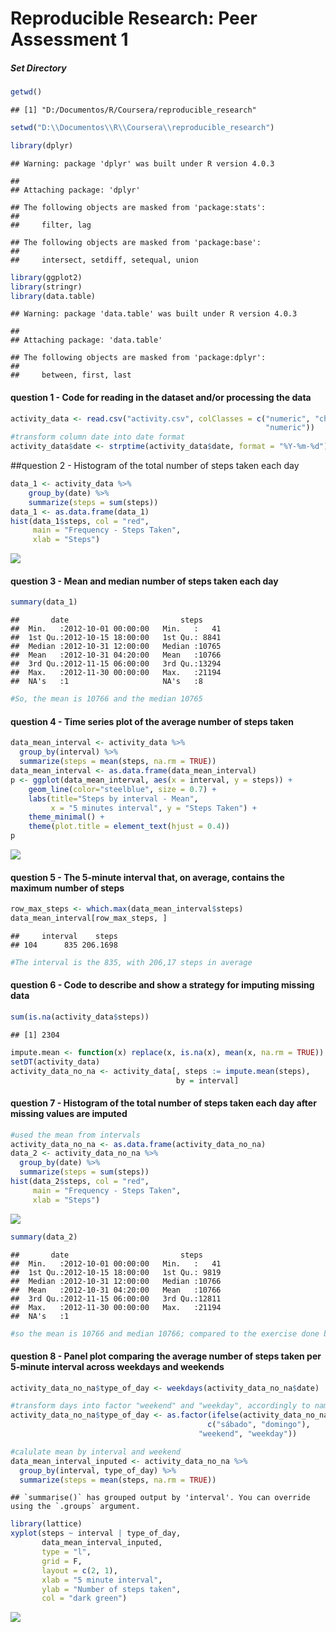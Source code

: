 # Reproducible Research: Peer Assessment 1

##### Set Directory

``` r
getwd()
```

    ## [1] "D:/Documentos/R/Coursera/reproducible_research"

``` r
setwd("D:\\Documentos\\R\\Coursera\\reproducible_research")

library(dplyr)
```

    ## Warning: package 'dplyr' was built under R version 4.0.3

    ## 
    ## Attaching package: 'dplyr'

    ## The following objects are masked from 'package:stats':
    ## 
    ##     filter, lag

    ## The following objects are masked from 'package:base':
    ## 
    ##     intersect, setdiff, setequal, union

``` r
library(ggplot2)
library(stringr)
library(data.table)
```

    ## Warning: package 'data.table' was built under R version 4.0.3

    ## 
    ## Attaching package: 'data.table'

    ## The following objects are masked from 'package:dplyr':
    ## 
    ##     between, first, last

#### question 1 - Code for reading in the dataset and/or processing the data

``` r
activity_data <- read.csv("activity.csv", colClasses = c("numeric", "character", 
                                                         "numeric"))
#transform column date into date format
activity_data$date <- strptime(activity_data$date, format = "%Y-%m-%d")
```

##question 2 - Histogram of the total number of steps taken each day

``` r
data_1 <- activity_data %>%  
    group_by(date) %>%
    summarize(steps = sum(steps)) 
data_1 <- as.data.frame(data_1)
hist(data_1$steps, col = "red",
     main = "Frequency - Steps Taken",
     xlab = "Steps")
```

![](PA1_template_files/figure-markdown_github/unnamed-chunk-3-1.png)

#### question 3 - Mean and median number of steps taken each day

``` r
summary(data_1)
```

    ##       date                         steps      
    ##  Min.   :2012-10-01 00:00:00   Min.   :   41  
    ##  1st Qu.:2012-10-15 18:00:00   1st Qu.: 8841  
    ##  Median :2012-10-31 12:00:00   Median :10765  
    ##  Mean   :2012-10-31 04:20:00   Mean   :10766  
    ##  3rd Qu.:2012-11-15 06:00:00   3rd Qu.:13294  
    ##  Max.   :2012-11-30 00:00:00   Max.   :21194  
    ##  NA's   :1                     NA's   :8

``` r
#So, the mean is 10766 and the median 10765
```

#### question 4 - Time series plot of the average number of steps taken

``` r
data_mean_interval <- activity_data %>%  
  group_by(interval) %>%
  summarize(steps = mean(steps, na.rm = TRUE)) 
data_mean_interval <- as.data.frame(data_mean_interval)
p <- ggplot(data_mean_interval, aes(x = interval, y = steps)) +
    geom_line(color="steelblue", size = 0.7) +
    labs(title="Steps by interval - Mean", 
         x = "5 minutes interval", y = "Steps Taken") +
    theme_minimal() +
    theme(plot.title = element_text(hjust = 0.4))
p
```

![](PA1_template_files/figure-markdown_github/unnamed-chunk-5-1.png)

#### question 5 - The 5-minute interval that, on average, contains the maximum number of steps

``` r
row_max_steps <- which.max(data_mean_interval$steps)
data_mean_interval[row_max_steps, ]
```

    ##     interval    steps
    ## 104      835 206.1698

``` r
#The interval is the 835, with 206,17 steps in average
```

#### question 6 - Code to describe and show a strategy for imputing missing data

``` r
sum(is.na(activity_data$steps))
```

    ## [1] 2304

``` r
impute.mean <- function(x) replace(x, is.na(x), mean(x, na.rm = TRUE))
setDT(activity_data)
activity_data_no_na <- activity_data[, steps := impute.mean(steps),
                                     by = interval]
```

#### question 7 - Histogram of the total number of steps taken each day after missing values are imputed

``` r
#used the mean from intervals
activity_data_no_na <- as.data.frame(activity_data_no_na)
data_2 <- activity_data_no_na %>%  
  group_by(date) %>%
  summarize(steps = sum(steps)) 
hist(data_2$steps, col = "red",
     main = "Frequency - Steps Taken",
     xlab = "Steps")
```

![](PA1_template_files/figure-markdown_github/unnamed-chunk-8-1.png)

``` r
summary(data_2)
```

    ##       date                         steps      
    ##  Min.   :2012-10-01 00:00:00   Min.   :   41  
    ##  1st Qu.:2012-10-15 18:00:00   1st Qu.: 9819  
    ##  Median :2012-10-31 12:00:00   Median :10766  
    ##  Mean   :2012-10-31 04:20:00   Mean   :10766  
    ##  3rd Qu.:2012-11-15 06:00:00   3rd Qu.:12811  
    ##  Max.   :2012-11-30 00:00:00   Max.   :21194  
    ##  NA's   :1

``` r
#so the mean is 10766 and median 10766; compared to the exercise done before, we got the same mean and a median 1 point above 
```

#### question 8 - Panel plot comparing the average number of steps taken per 5-minute interval across weekdays and weekends

``` r
activity_data_no_na$type_of_day <- weekdays(activity_data_no_na$date)

#transform days into factor "weekend" and "weekday", accordingly to names
activity_data_no_na$type_of_day <- as.factor(ifelse(activity_data_no_na$type_of_day %in%
                                            c("sábado", "domingo"), 
                                          "weekend", "weekday"))

#calulate mean by interval and weekend
data_mean_interval_inputed <- activity_data_no_na %>%  
  group_by(interval, type_of_day) %>% 
  summarize(steps = mean(steps, na.rm = TRUE)) 
```

    ## `summarise()` has grouped output by 'interval'. You can override using the `.groups` argument.

``` r
library(lattice)
xyplot(steps ~ interval | type_of_day, 
       data_mean_interval_inputed, 
       type = "l", 
       grid = F,
       layout = c(2, 1), 
       xlab = "5 minute interval",
       ylab = "Number of steps taken",
       col = "dark green")
```

![](PA1_template_files/figure-markdown_github/unnamed-chunk-9-1.png)

